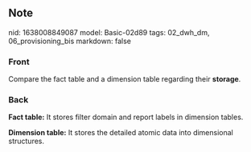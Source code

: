 ## Note
nid: 1638008849087
model: Basic-02d89
tags: 02_dwh_dm, 06_provisioning_bis
markdown: false

### Front
Compare the fact table and a dimension table regarding their <b>storage</b>.

### Back
<b>Fact table:</b>
It stores filter domain and report labels in dimension tables.

<b>Dimension table:</b>
It stores the detailed atomic data into dimensional structures.
